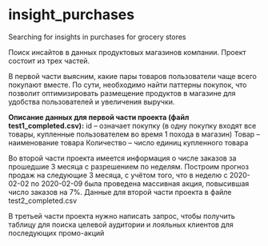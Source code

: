 # insight_purchases
Searching for insights in purchases for grocery stores

Поиск инсайтов в данных продуктовых магазинов компании. Проект состоит из трех частей.

В первой части выясним, какие пары товаров пользователи чаще всего покупают вместе. По сути, необходимо найти паттерны покупок, что позволит оптимизировать размещение продуктов в магазине для удобства пользователей и увеличения выручки.

**Описание данных для первой части проекта (файл test1_completed.csv):** 
id – означает покупку (в одну покупку входят все товары, купленные пользователем во время 1 похода в магазин)
Товар – наименование товара
Количество – число единиц купленного товара

Во второй части проекта имеется информация о числе заказов за прошедшие 3 месяца с разрешением по неделям. Построим прогноз продаж на следующие 3 месяца, с учётом того, что в неделю с 2020-02-02 по 2020-02-09 была проведена массивная акция, повысившая число заказов на 7%. 
Данные для второй части проекта в файле test2_completed.csv

В третьей части проекта нужно написать запрос, чтобы получить таблицу для поиска целевой аудитории и лояльных клиентов для последующих промо-акций
